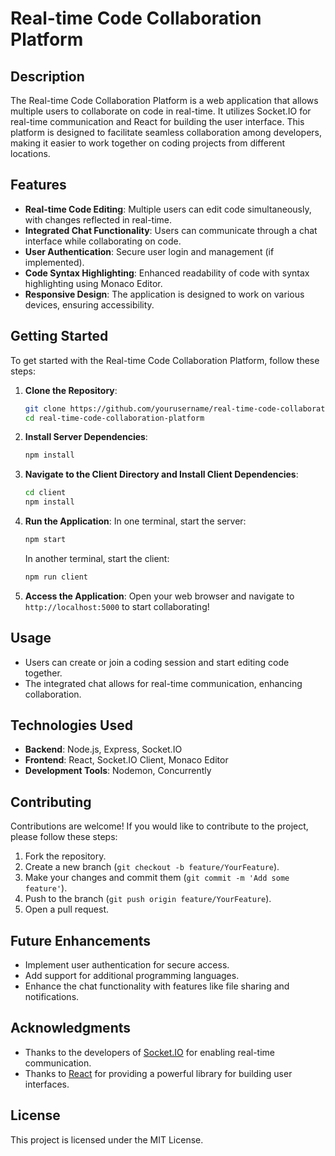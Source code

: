 # Real-time Code Collaboration Platform

## Description
The Real-time Code Collaboration Platform is a web application that allows multiple users to collaborate on code in real-time. It utilizes Socket.IO for real-time communication and React for building the user interface. This platform is designed to facilitate seamless collaboration among developers, making it easier to work together on coding projects from different locations.

## Features
- **Real-time Code Editing**: Multiple users can edit code simultaneously, with changes reflected in real-time.
- **Integrated Chat Functionality**: Users can communicate through a chat interface while collaborating on code.
- **User Authentication**: Secure user login and management (if implemented).
- **Code Syntax Highlighting**: Enhanced readability of code with syntax highlighting using Monaco Editor.
- **Responsive Design**: The application is designed to work on various devices, ensuring accessibility.

## Getting Started
To get started with the Real-time Code Collaboration Platform, follow these steps:

1. **Clone the Repository**:
   ```bash
   git clone https://github.com/yourusername/real-time-code-collaboration-platform.git
   cd real-time-code-collaboration-platform
   ```

2. **Install Server Dependencies**:
   ```bash
   npm install
   ```

3. **Navigate to the Client Directory and Install Client Dependencies**:
   ```bash
   cd client
   npm install
   ```

4. **Run the Application**:
   In one terminal, start the server:
   ```bash
   npm start
   ```
   In another terminal, start the client:
   ```bash
   npm run client
   ```

5. **Access the Application**:
   Open your web browser and navigate to `http://localhost:5000` to start collaborating!

## Usage
- Users can create or join a coding session and start editing code together.
- The integrated chat allows for real-time communication, enhancing collaboration.

## Technologies Used
- **Backend**: Node.js, Express, Socket.IO
- **Frontend**: React, Socket.IO Client, Monaco Editor
- **Development Tools**: Nodemon, Concurrently

## Contributing
Contributions are welcome! If you would like to contribute to the project, please follow these steps:
1. Fork the repository.
2. Create a new branch (`git checkout -b feature/YourFeature`).
3. Make your changes and commit them (`git commit -m 'Add some feature'`).
4. Push to the branch (`git push origin feature/YourFeature`).
5. Open a pull request.

## Future Enhancements
- Implement user authentication for secure access.
- Add support for additional programming languages.
- Enhance the chat functionality with features like file sharing and notifications.

## Acknowledgments
- Thanks to the developers of [Socket.IO](https://socket.io/) for enabling real-time communication.
- Thanks to [React](https://reactjs.org/) for providing a powerful library for building user interfaces.

## License
This project is licensed under the MIT License.
